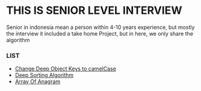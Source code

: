 # THIS IS SENIOR LEVEL INTERVIEW
Senior in indonesia mean a person within 4-10 years experience, but mostly the interview it included a take home Project, but in here, we only share the algorithm

### LIST
- [Change Deep Object Keys to camelCase](./InDeepObjectKeyToCamelCase/)
- [Deep Sorting Algorithm](./SortingInDeepObject/)
- [Array Of Anagram](./ArrayOfAnagram/)